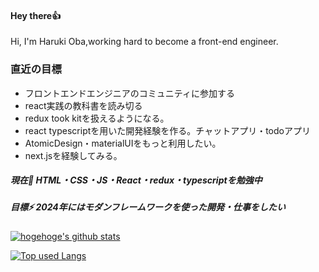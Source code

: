 #### Hey there👍
Hi, I'm Haruki Oba,working hard to become a front-end engineer.

### 直近の目標
- フロントエンドエンジニアのコミュニティに参加する
- react実践の教科書を読み切る
- redux took kitを扱えるようになる。
- react typescriptを用いた開発経験を作る。チャットアプリ・todoアプリ
- AtomicDesign・materialUIをもっと利用したい。
- next.jsを経験してみる。



##### 現在🌱  HTML・CSS・JS・React・redux・typescriptを勉強中
##### 目標⚡  2024年にはモダンフレームワークを使った開発・仕事をしたい

<!-- リポジトリステータス -->
[![hogehoge's github stats](https://github-readme-stats.vercel.app/api?username=haruki0314&hide=contribs&count_private=true&show_icons=true&theme=tokyonight)](https://github.com/haruki0314/)

<!-- ソースコード統計 -->
[![Top used Langs](https://github-readme-stats.vercel.app/api/top-langs/?username=haruki0314&layout=compact&theme=tokyonight)](https://github.com/haruki0314/)

